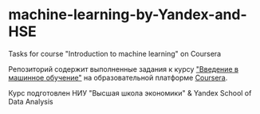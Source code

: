 # machine-learning-by-Yandex-and-HSE
Tasks for course "Introduction to machine learning" on Coursera

Репозиторий содержит выполненные задания к курсу ["Введение в машинное обучение"](https://www.coursera.org/learn/vvedenie-mashinnoe-obuchenie/home/info) на образовательной платформе [Coursera](https://www.coursera.org/).

Курс подготовлен НИУ "Высшая школа экономики" & Yandex School of Data Analysis
